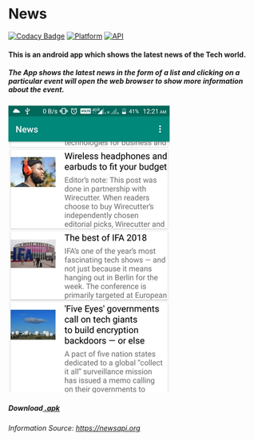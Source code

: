 # News 
[![Codacy Badge](https://api.codacy.com/project/badge/Grade/ea57b69bbc2b4d1c9fb055ceb3dc8e0a)](https://app.codacy.com/app/rob729/News-App?utm_source=github.com&utm_medium=referral&utm_content=rob729/News-App&utm_campaign=Badge_Grade_Dashboard)
[![Platform](https://img.shields.io/badge/platform-android-blue.svg)](http://developer.android.com/index.html)
[![API](https://img.shields.io/badge/API-19%2B-blue.svg?style=flat)](https://android-arsenal.com/api?level=19)
#### This is an android app which shows the latest news of the Tech world.
##### The App shows the latest news in the form of a list and clicking on a particular event will open the web browser to show more information about the event.

![](https://raw.githubusercontent.com/rob729/News-App/master/news_src.png)
##### Download[ .apk](https://drive.google.com/open?id=11rKtPZasWRInsvwodf8euOpFMl4wcIQ7)
###### Information Source: https://newsapi.org
